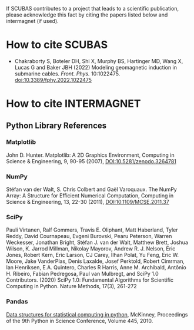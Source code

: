 <!-- 
Author(s): Shibaji Chakraborty, Xueling Shi

Disclaimer:
SCUBAS is under the MIT license found in the root directory LICENSE.md 
Everyone is permitted to copy and distribute verbatim copies of this license 
document.

This version of the MIT Public License incorporates the terms
and conditions of MIT General Public License.
-->

If SCUBAS contributes to a project that leads to a scientific publication, please acknowledge this fact by citing the papers listed below and intermagnet (if used).  

# How to cite SCUBAS

- Chakraborty S, Boteler DH, Shi X, Murphy BS, Hartinger MD, Wang X, Lucas G and Baker JBH (2022) Modeling geomagnetic induction in submarine cables. *Front. Phys.* 10:1022475. [doi:10.3389/fphy.2022.1022475](https://doi.org/10.3389/fphy.2022.1022475)

# How to cite INTERMAGNET



## Python Library References 

### Matplotlib
John D. Hunter. Matplotlib: A 2D Graphics Environment, Computing in Science & Engineering, 9, 90-95 (2007), [DOI:10.5281/zenodo.3264781](https://zenodo.org/record/3264781)

### NumPy
Stéfan van der Walt, S. Chris Colbert and Gaël Varoquaux. The NumPy Array: A Structure for Efficient Numerical Computation, Computing in Science & Engineering, 13, 22-30 (2011), [DOI:10.1109/MCSE.2011.37](https://ieeexplore.ieee.org/document/5725236)

### SciPy
Pauli Virtanen, Ralf Gommers, Travis E. Oliphant, Matt Haberland, Tyler Reddy, David Cournapeau, Evgeni Burovski, Pearu Peterson, Warren Weckesser, Jonathan Bright, Stéfan J. van der Walt, Matthew Brett, Joshua Wilson, K. Jarrod Millman, Nikolay Mayorov, Andrew R. J. Nelson, Eric Jones, Robert Kern, Eric Larson, CJ Carey, İlhan Polat, Yu Feng, Eric W. Moore, Jake VanderPlas, Denis Laxalde, Josef Perktold, Robert Cimrman, Ian Henriksen, E.A. Quintero, Charles R Harris, Anne M. Archibald, Antônio H. Ribeiro, Fabian Pedregosa, Paul van Mulbregt, and SciPy 1.0 Contributors. (2020) SciPy 1.0: Fundamental Algorithms for Scientific Computing in Python. Nature Methods, 17(3), 261-272

### Pandas
[Data structures for statistical computing in python](https://conference.scipy.org/proceedings/scipy2010/pdfs/mckinney.pdf), McKinney, Proceedings of the 9th Python in Science Conference, Volume 445, 2010.

